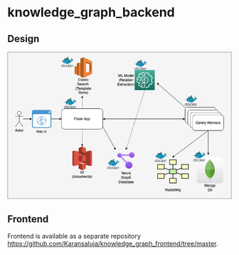 # knowledge_graph_backend

## Design
![Knowledge Graph Design](resources/Kg_qa_application.jpeg)

## Frontend
Frontend is available as a separate repository https://github.com/Karansaluja/knowledge_graph_frontend/tree/master.
